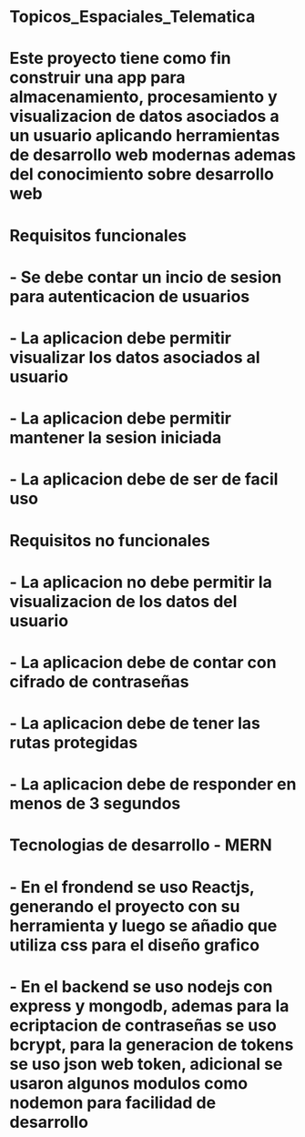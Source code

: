 # Topicos_Espaciales_Telematica
# Este proyecto tiene como fin construir una app para almacenamiento, procesamiento y visualizacion de datos asociados a un usuario aplicando herramientas de desarrollo web modernas ademas del conocimiento sobre desarrollo web

# Requisitos funcionales
# - Se debe contar un incio de sesion para autenticacion de usuarios
# - La aplicacion debe permitir visualizar los datos asociados al usuario
# - La aplicacion debe permitir mantener la sesion iniciada
# - La aplicacion debe de ser de facil uso

# Requisitos no funcionales
# - La aplicacion no debe permitir la visualizacion de los datos del usuario
# - La aplicacion debe de contar con cifrado de contraseñas
# - La aplicacion debe de tener las rutas protegidas
# - La aplicacion debe de responder en menos de 3 segundos


# Tecnologias de desarrollo  - MERN
# - En el frondend se uso Reactjs, generando el proyecto con su herramienta y luego se añadio    que utiliza css para el diseño grafico
# - En el backend se uso nodejs con express y mongodb, ademas para la ecriptacion de contraseñas se uso bcrypt, para la generacion de tokens se uso json web token, adicional se usaron algunos modulos como nodemon para facilidad de desarrollo

